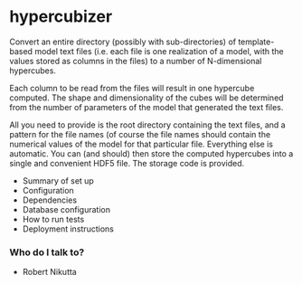 # hypercubizer #

Convert an entire directory (possibly with sub-directories) of template-based model text files (i.e. each file is one realization of a model, with the values stored as columns in the files) to a number of N-dimensional hypercubes.

Each column to be read from the files will result in one hypercube computed. The shape and dimensionality of the cubes will be determined from the number of parameters of the model that generated the text files.

All you need to provide is the root directory containing the text files, and a pattern for the file names (of course the file names should contain the numerical values of the model for that particular file. Everything else is automatic. You can (and should) then store the computed hypercubes into a single and convenient HDF5 file. The storage code is provided.

* Summary of set up
* Configuration
* Dependencies
* Database configuration
* How to run tests
* Deployment instructions

### Who do I talk to? ###

* Robert Nikutta
